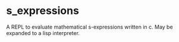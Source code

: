 # s_expressions
A REPL to evaluate mathematical s-expressions written in c. May be expanded to a lisp interpreter.
